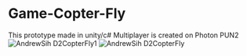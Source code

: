 # Game-Copter-Fly
This prototype made in unity/c#
Multiplayer is created on Photon PUN2
![AndrewSih D2CopterFly1](https://user-images.githubusercontent.com/93401804/139575923-9cfeeef4-9efa-424d-bb0c-614d1e474740.jpg)
![AndrewSih D2CopterFly](https://user-images.githubusercontent.com/93401804/139575930-6cf1b86e-6af7-4dfb-8810-fd2b77686bd7.jpg)
